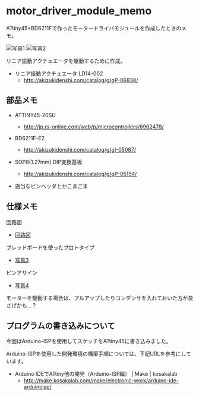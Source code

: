 motor_driver_module_memo
====
ATtiny45+BD6211Fで作ったモータードライバモジュールを作成したときのメモ。

![写真1](https://github.com/yoggy/motor_driver_module_memo/assets/photo1.jpg)
![写真2](https://github.com/yoggy/motor_driver_module_memo/assets/photo2.jpg)


リニア振動アクチュエータを駆動するために作成。

* リニア振動アクチュエータ LD14-002
  * http://akizukidenshi.com/catalog/g/gP-06838/


部品メモ
----
* ATTINY45-20SU
  * http://jp.rs-online.com/web/p/microcontrollers/6962478/

* BD6211F-E2
  * http://akizukidenshi.com/catalog/g/gI-05087/

* SOP8(1.27mm) DIP変換基板
  * http://akizukidenshi.com/catalog/g/gP-05154/

* 適当なピンヘッダとかこまごま

仕様メモ
----
回路図
* [回路図](https://github.com/yoggy/motor_driver_module_memo/assets/motor_driver_module.png)

ブレッドボードを使ったプロトタイプ
* [写真3](https://github.com/yoggy/motor_driver_module_memo/assets/photo3.jpg)

ピンアサイン
* [写真4](https://github.com/yoggy/motor_driver_module_memo/assets/photo4.jpg)

モーターを駆動する場合は、プルアップしたりコンデンサを入れておいた方が良さげかも…？

プログラムの書き込みについて
----
今回はArduino-ISPを使用してスケッチをATtiny45に書き込みました。

Arduino-ISPを使用した開発環境の構築手順については、下記URLを参考にしています。

* Arduino IDEでATtiny他の開発（Arduino-ISP編） | Make | kosakalab
  * http://make.kosakalab.com/make/electronic-work/arduino-ide-arduinoisp/
